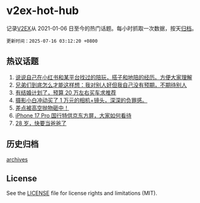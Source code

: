 # v2ex-hot-hub

 记录[V2EX](https://www.v2ex.com/)从 2021-01-06 日至今的热门话题。每小时抓取一次数据，按天[归档](archives)。

`更新时间：2025-07-16 03:12:20 +0800`

## 热议话题

1. [说说自己在小红书和某平台找过的陪玩，搭子和地陪的经历。方便大家理解](https://www.v2ex.com/t/1145279)
1. [兄弟们到底怎么才能这样想：我对别人好但我自己没有预期，不期待别人](https://www.v2ex.com/t/1145207)
1. [有结婚计划了，预算 20 万左右买车求推荐](https://www.v2ex.com/t/1145223)
1. [摄影小白冲动买了 1 万元的相机+镜头，深深的负罪感。](https://www.v2ex.com/t/1145332)
1. [差点被高空抛物砸中！](https://www.v2ex.com/t/1145239)
1. [iPhone 17 Pro 国行特供京东方屏，大家如何看待](https://www.v2ex.com/t/1145191)
1. [28 岁，快要当爸爸了](https://www.v2ex.com/t/1145317)

## 历史归档

[archives](archives)

## License

See the [LICENSE](LICENSE) file for license rights and limitations (MIT).

